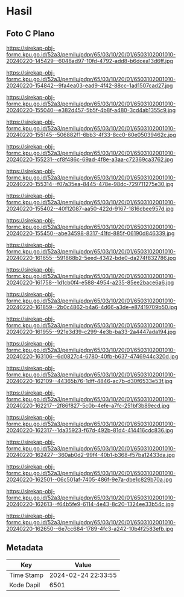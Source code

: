 # Hasil

## Foto C Plano

https://sirekap-obj-formc.kpu.go.id/52a3/pemilu/pdpr/65/03/10/20/01/6503102001010-20240220-145429--6048ad97-10fd-4792-add8-b6dcea13d6ff.jpg

https://sirekap-obj-formc.kpu.go.id/52a3/pemilu/pdpr/65/03/10/20/01/6503102001010-20240220-154842--9fa4ea03-ead9-4f42-88cc-1ad1507cad27.jpg

https://sirekap-obj-formc.kpu.go.id/52a3/pemilu/pdpr/65/03/10/20/01/6503102001010-20240220-155040--e382d457-5b5f-4b8f-a480-3cd4ab1355c9.jpg

https://sirekap-obj-formc.kpu.go.id/52a3/pemilu/pdpr/65/03/10/20/01/6503102001010-20240220-155145--506882f1-6bb3-4f33-8cc0-60e05039462c.jpg

https://sirekap-obj-formc.kpu.go.id/52a3/pemilu/pdpr/65/03/10/20/01/6503102001010-20240220-155231--cf8f486c-69ad-4f8e-a3aa-c72369ca3762.jpg

https://sirekap-obj-formc.kpu.go.id/52a3/pemilu/pdpr/65/03/10/20/01/6503102001010-20240220-155314--f07a35ea-8445-478e-98dc-729711275e30.jpg

https://sirekap-obj-formc.kpu.go.id/52a3/pemilu/pdpr/65/03/10/20/01/6503102001010-20240220-155402--40f12087-aa50-422d-9167-1816cbee957d.jpg

https://sirekap-obj-formc.kpu.go.id/52a3/pemilu/pdpr/65/03/10/20/01/6503102001010-20240220-155450--abe34598-8317-41fd-885f-06190d846339.jpg

https://sirekap-obj-formc.kpu.go.id/52a3/pemilu/pdpr/65/03/10/20/01/6503102001010-20240220-161655--591868b2-5eed-4342-bde0-da274f832786.jpg

https://sirekap-obj-formc.kpu.go.id/52a3/pemilu/pdpr/65/03/10/20/01/6503102001010-20240220-161758--1d1cb0f4-e588-4954-a235-85ee2bace6a6.jpg

https://sirekap-obj-formc.kpu.go.id/52a3/pemilu/pdpr/65/03/10/20/01/6503102001010-20240220-161859--2b0c4862-b4a6-4d66-a3de-e87419709b50.jpg

https://sirekap-obj-formc.kpu.go.id/52a3/pemilu/pdpr/65/03/10/20/01/6503102001010-20240220-161955--921e3d39-c299-4e3b-ba33-2a4447ada194.jpg

https://sirekap-obj-formc.kpu.go.id/52a3/pemilu/pdpr/65/03/10/20/01/6503102001010-20240220-163106--6d0827c4-6780-40fb-b637-4746944c320d.jpg

https://sirekap-obj-formc.kpu.go.id/52a3/pemilu/pdpr/65/03/10/20/01/6503102001010-20240220-162109--44365b76-1dff-4846-ac7b-d30f6533e53f.jpg

https://sirekap-obj-formc.kpu.go.id/52a3/pemilu/pdpr/65/03/10/20/01/6503102001010-20240220-162217--2f86f827-5c0b-4efe-a7fc-251bf3b89ecd.jpg

https://sirekap-obj-formc.kpu.go.id/52a3/pemilu/pdpr/65/03/10/20/01/6503102001010-20240220-162317--1da35923-f67d-492b-81d4-414416cdc836.jpg

https://sirekap-obj-formc.kpu.go.id/52a3/pemilu/pdpr/65/03/10/20/01/6503102001010-20240220-162427--360ab0d2-99f4-40b1-b368-f57ba12433da.jpg

https://sirekap-obj-formc.kpu.go.id/52a3/pemilu/pdpr/65/03/10/20/01/6503102001010-20240220-162501--06c501af-7405-486f-9e7a-dbe1c829b70a.jpg

https://sirekap-obj-formc.kpu.go.id/52a3/pemilu/pdpr/65/03/10/20/01/6503102001010-20240220-162613--f64b5fe9-6114-4e43-8c20-1324ee33b54c.jpg

https://sirekap-obj-formc.kpu.go.id/52a3/pemilu/pdpr/65/03/10/20/01/6503102001010-20240220-162650--6e7cc684-1789-4fc3-a242-10b4f2583efb.jpg


## Metadata

| Key        | Value               |
| ---------- | ------------------- |
| Time Stamp | 2024-02-24 22:33:55 |
| Kode Dapil | 6501                |



